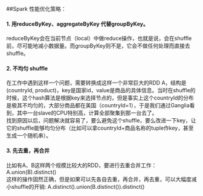 ##Spark 性能优化策略：

#### 1. 用reduceByKey、aggregateByKey 代替groupByKey。
reduceByKey会在当前节点（local）中做reduce操作，也就是说，会在shuffle前，尽可能地减小数据量。而groupByKey则不是，它会不做任何处理而直接去shuffle。

#### 2. 不均匀 shuffle
在工作中遇到这样一个问题，需要转换成这样一个非常巨大的RDD A，结构是(countryId, product)，key是国家id，value是商品的具体信息。当时在shuffle的时候，这个hash算法是根据key来选择节点的，但是事实上这个countryId的分布是极其不均匀的，大部分商品都在美国（countryId=1），于是我们通过Ganglia看到，其中一台slave的CPU特别高，计算全部聚集到那一台去了。<br>
找到原因以后，问题解决就容易了，要么避免这个shuffle，要么改进一下key，让它的shuffle能够均匀分布（比如可以拿countryId+商品名称的tuple作key，甚至生成一个随机串）。

#### 3. 先去重，再合并
比如有A、B这样两个规模比较大的RDD，要进行去重合并工作：
A.union(B).distinct()<br>
这样的操作固然正确，但是如果可以先各自去重，再合并，再去重，可以大幅度减小shuffle的开销:
A.distinct().union(B.distinct()).distinct()
